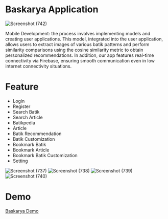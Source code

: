 # Baskarya Application
![Screenshot (742)](https://github.com/Mumtaza15/CH2-PS173-Product-Capstone/assets/90132967/315b2ee8-ccb3-483b-931a-7c296ba4b406)

Mobile Development: the process involves implementing models and creating user applications. This model, integrated into the user application, allows users to extract images of various batik patterns and perform similarity comparisons using the cosine similarity metric to obtain personalized recommendations. In addition, our app features real-time connectivity via Firebase, ensuring smooth communication even in low internet connectivity situations.

# Feature
* Login
* Register
* Search Batik
* Search Article
* Batikpedia
* Article
* Batik Recommendation
* Batik Customization
* Bookmark Batik
* Bookmark Article
* Bookmark Batik Customization
* Setting

![Screenshot (737)](https://github.com/Baskarya/.github/assets/90132967/3d1cb4c5-8de5-4bc7-b91c-1749fb32889c)
![Screenshot (738)](https://github.com/Baskarya/.github/assets/90132967/d3dbadd7-b5d5-4685-98f5-e232c057a15a)
![Screenshot (739)](https://github.com/Baskarya/.github/assets/90132967/e97601df-eede-4b7c-991c-fd4585393341)
![Screenshot (740)](https://github.com/Baskarya/.github/assets/90132967/f8b2e877-bad3-43ff-a972-1c66a8edc6d1)

# Demo
[Baskarya Demo](https://github.com/Baskarya/BaskaryaApp/releases)

